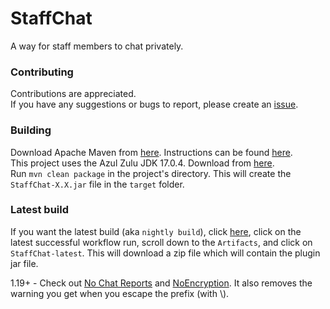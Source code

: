 # StaffChat
A way for staff members to chat privately.

### Contributing
Contributions are appreciated.    
If you have any suggestions or bugs to report, please create an [issue](https://github.com/Troughy/StaffChat/issues).  

### Building
Download Apache Maven from [here](https://maven.apache.org/download.cgi). Instructions can be found [here](https://maven.apache.org/install.html).  
This project uses the Azul Zulu JDK 17.0.4. Download from [here](https://www.azul.com/downloads/?version=java-17-lts&package=jdk).  
Run `mvn clean package` in the project's directory. This will create the `StaffChat-X.X.jar` file in the `target` folder.

### Latest build
If you want the latest build (aka `nightly build`), click [here](https://github.com/Troughy/StaffChat/actions/workflows/maven.yml), click on the latest successful workflow run, scroll down to the `Artifacts`, and click on `StaffChat-latest`. This will download a zip file which will contain the plugin jar file.
  
  
1.19+ - Check out [No Chat Reports](https://www.curseforge.com/minecraft/mc-mods/no-chat-reports) and [NoEncryption](https://www.spigotmc.org/resources/noencryption.102902/). It also removes the warning you get when you escape the prefix (with \\).
